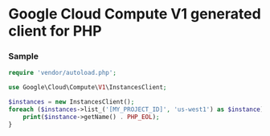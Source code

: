
# Google Cloud Compute V1 generated client for PHP

### Sample

```php
require 'vendor/autoload.php';

use Google\Cloud\Compute\V1\InstancesClient;

$instances = new InstancesClient();
foreach ($instances->list_('[MY_PROJECT_ID]', 'us-west1') as $instance) {
    print($instance->getName() . PHP_EOL);
}
```

